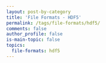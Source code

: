 ```yaml
---
layout: post-by-category
title: 'File Formats - HDF5'
permalink: /tags/file-formats/hdf5/
comments: false
author_profile: false
is-main-topic: false
topics:
  file-formats: hdf5
---
```

